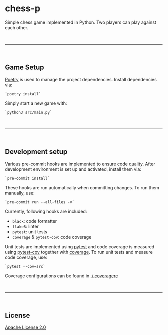# **chess-p**

Simple chess game implemented in Python. Two players can play against each other.

<br>

-----------------

<br>

## Game Setup

[Poetry](https://python-poetry.org) is used to manage the project dependencies. Install dependencies via:

    `poetry install`

Simply start a new game with:

    `python3 src/main.py`

<br>

-----------------

<br>

## Development setup

Various pre-commit hooks are implemented to ensure code quality. After development environment is set up and activated, install them via:

    `pre-commit install`

These hooks are run automatically when committing changes. To run them manually, use:

    `pre-commit run --all-files -v`

Currently, following hooks are included:

- `black`: code formatter
- `flake8`: linter
- `pytest`: unit tests
- `coverage` & `pytest-cov`: code coverage

Unit tests are implemented using [pytest](https://docs.pytest.org/) and code coverage is measured using [pytest-cov](https://github.com/pytest-dev/pytest-cov) together with [coverage](https://coverage.readthedocs.io/). To run unit tests and measure code coverage, use:

    `pytest --cov=src`

Coverage configurations can be found in [./.coveragerc](./.coveragerc)

<br>

-----------------

<br>

## License

[Apache License 2.0](LICENSE)
